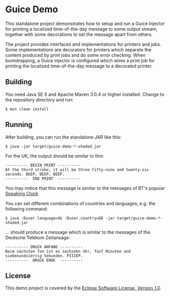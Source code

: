# Guice Demo

This standalone project demonstrates how to setup and run a Guice Injector for
printing a localized time-of-the-day message to some output stream, together
with some decorations to set the message apart from others.

The project provides interfaces and implementations for printers and jobs.
Some implementations are decorators for printers which separate the content
produced by print jobs and do some error checking.
When bootstrapping, a Guice injector is configured which wires a print job
for printing the localized time-of-the-day message to a decorated printer.

## Building

You need Java SE 6 and Apache Maven 3.0.4 or higher installed.
Change to the repository directory and run:

    $ mvn clean install

## Running

After building, you can run the standalone JAR like this:

    $ java -jar target/guice-demo-*-shaded.jar

For the UK, the output should be similar to this:

    ---------- BEGIN PRINT ----------
    At the third stroke, it will be three fifty-nine and twenty-six seconds. BEEP, BEEP, BEEP.
    ----------  END PRINT  ----------

You may notice that this message is similar to the messages of BT's popular
[Speaking Clock](http://en.wikipedia.org/wiki/Speaking_clock)

You can set different combinations of countries and languages,
e.g. the following command:

    $ java -Duser.language=de -Duser.country=DE -jar target/guice-demo-*-shaded.jar

... should produce a message which is similar to the messages of the Deutsche
Telekom Zeitansage:

    ---------- DRUCK ANFANG ----------
    Beim nächsten Ton ist es sechzehn Uhr, fünf Minuten und siebenundvierzig Sekunden. PIIIEP.
    ----------  DRUCK ENDE  ----------

## License

This demo project is covered by the
[Eclipse Software License, Version 1.0](http://www.eclipse.org/legal/epl-v10.html).
